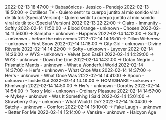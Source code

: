 2022-02-13 18:47:00 -> Babasónicos - Jessico - Pendejo
2022-02-13 18:50:00 -> Cotilleos TV - Quiero sentir tu cuerpo juntito al mio sonido viral de tik tok (Special Version) - Quiero sentir tu cuerpo juntito al mio sonido viral de tik tok (Special Version)
2022-02-13 22:22:00 -> Clairo - Immunity - Softly
2022-02-14 11:50:00 -> Blood Orange - unknown - Chosen
2022-02-14 11:56:00 -> Sampha - unknown - Happens
2022-02-14 14:12:00 -> Softy - unknown - before the rain comes
2022-02-14 14:16:00 -> Dillan Witherow - unknown - First Snow
2022-02-14 14:18:00 -> City Girl - unknown - Divine Rêverie
2022-02-14 14:22:00 -> Softy - unknown - Layover
2022-02-14 14:26:00 -> WYS - unknown - Velvet (con EasE)
2022-02-14 14:29:00 -> WYS - unknown - Down the Line
2022-02-14 14:31:00 -> Dotan Negrin + Prismatic Mantis - unknown - What a Wonderful World
2022-02-14 14:37:00 -> Her's - unknown - What Once Was
2022-02-14 14:37:00 -> Her's - unknown - What Once Was
2022-02-14 14:41:00 -> Spoon - unknown - Inside Out
2022-02-14 14:46:00 -> HOMESHAKE - unknown - Khmlwugh
2022-02-14 14:50:00 -> Her's - unknown - Dorothy
2022-02-14 14:54:00 -> Toro y Moi - unknown - Ordinary Pleasure
2022-02-14 14:57:00 -> Mykey - unknown - Was It Something I Said
2022-02-14 15:01:00 -> Strawberry Guy - unknown - What Would I Do?
2022-02-14 15:04:00 -> Satchy - unknown - Comfort
2022-02-14 15:10:00 -> Fake Laugh - unknown - Better For Me
2022-02-14 15:14:00 -> Vansire - unknown - Halcyon Age

